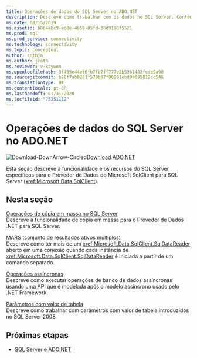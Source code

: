 ```yaml
---
title: Operações de dados do SQL Server no ADO.NET
description: Descreve como trabalhar com os dados no SQL Server. Contém seções sobre operações de cópia em massa, MARS, operações assíncronas e parâmetros com valor de tabela.
ms.date: 08/15/2019
ms.assetid: b864ebc9-ed8e-4059-85fd-36d9198f5521
ms.prod: sql
ms.prod_service: connectivity
ms.technology: connectivity
ms.topic: conceptual
author: rothja
ms.author: jroth
ms.reviewer: v-kaywon
ms.openlocfilehash: 3f435e44ef6fb7fb7ff777e2b5361482fcde9a98
ms.sourcegitcommit: b78f7ab9281f570b87f96991ebd9a095812cc546
ms.translationtype: HT
ms.contentlocale: pt-BR
ms.lasthandoff: 01/31/2020
ms.locfileid: "75251112"
---
```

# <a name="sql-server-data-operations-in-adonet"></a>Operações de dados do SQL Server no ADO.NET

![Download-DownArrow-Circled](../../../ssdt/media/download.png)[Download ADO.NET](../../sql-connection-libraries.md#anchor-20-drivers-relational-access)

Esta seção descreve a funcionalidade e os recursos do SQL Server específicos para o Provedor de Dados do Microsoft SqlClient para SQL Server (<xref:Microsoft.Data.SqlClient>).  
  
## <a name="in-this-section"></a>Nesta seção  
[Operações de cópia em massa no SQL Server](bulk-copy-operations-sql-server.md)  
Descreve a funcionalidade de cópia em massa para o Provedor de Dados .NET para SQL Server.  
  
[MARS (conjunto de resultados ativos múltiplos)](multiple-active-result-sets-mars.md)  
Descreve como ter mais de um <xref:Microsoft.Data.SqlClient.SqlDataReader> aberto em uma conexão quando cada instância de <xref:Microsoft.Data.SqlClient.SqlDataReader> é iniciada a partir de um comando separado.  
  
[Operações assíncronas](asynchronous-operations.md)  
Descreve como executar operações de banco de dados assíncronas usando uma API que é modelada após o modelo assíncrono usado pelo .NET Framework.  
  
[Parâmetros com valor de tabela](table-valued-parameters.md)  
Descreve como trabalhar com parâmetros com valor de tabela introduzidos no SQL Server 2008.  
  
## <a name="next-steps"></a>Próximas etapas
- [SQL Server e ADO.NET](index.md)
